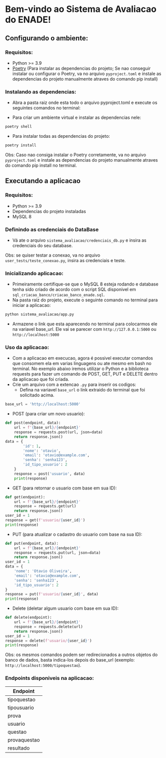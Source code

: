 # Bem-vindo ao Sistema de Avaliacao do ENADE!

## Configurando o ambiente:

### Requisitos: 
- Python >= 3.9
- [Poetry](https://python-poetry.org/docs/#installation) (Para instalar as dependencias do projeto; Se nao conseguir instalar ou configurar o Poetry, va no arquivo `pyproject.toml` e instale as dependencias do projeto manualmente atraves do comando pip install)

### Instalando as dependencias:
- Abra a pasta raiz onde esta todo o arquivo pyproject.toml e execute os seguintes comandos no terminal:

- Para criar um ambiente virtual e instalar as dependencias nele:
```bash
poetry shell
```
- Para instalar todas as dependencias do projeto:
```bash
poetry install
```

Obs: Caso nao consiga instalar o Poetry corretamente, va no arquivo `pyproject.toml` e instale as dependencias do projeto manualmente atraves do comando pip install no terminal.
  
## Executando a aplicacao

### Requisitos: 
- Python >= 3.9
- Dependencias do projeto instaladas
- MySQL 8

### Definindo as credenciais do DataBase

- Vá ate o arquivo `sistema_avaliacao/credenciais_db.py` e insira as credenciais do seu database.

Obs: se quiser testar a conexao, va no arquivo `user_tests/teste_conexao.py`, insira as credenciais e teste.

### Inicializando aplicacao:
- Primeiramente certifique-se que o MySQL 8 esteja rodando e database tenha sido criado de acordo com o script SQL disponivel em `sql_criacao_banco/criacao_banco_enade.sql`.
- Na pasta raiz do projeto, execute o seguinte comando no terminal para iniciar a aplicacao:
```bash
python sistema_avaliacao/app.py
```
- Armazene o link que esta aparecendo no terminal para colocarmos ele na variavel base_url. Ele vai se parecer com `http://127.0.0.1:5000` ou `http://localhost:5000`
### Uso da aplicacao:
- Com a aplicacao em execucao, agora é possivel executar comandos que consomem ela em varias linguagens ou ate mesmo em bash no terminal. No exemplo abaixo iremos utilizar o Python e a biblioteca requests para fazer um comando de POST, GET, PUT e DELETE dentro da aplicacao que foi criada.
- Crie um arquivo com a extencao `.py` para inserir os codigos:
  - Defina na variavel `base_url` o link extraido do terminal que foi solicitado acima.
```python
base_url = 'http://localhost:5000'
```
  - POST (para criar um novo usuario):
```python
def post(endpoint, data):
    url = f'{base_url}/{endpoint}'
    response = requests.post(url, json=data)
    return response.json()
data = {
        'id': 1,
        'nome': 'otavio',
        'email': 'otavio@example.com',
        'senha': 'senha123',
        'id_tipo_usuario': 2
    }
    response = post('usuario', data)
    print(response)
```

- GET (para retornar o usuario com base em sua ID):
```python
def get(endpoint):
    url = f'{base_url}/{endpoint}'
    response = requests.get(url)
    return response.json()
user_id = 1
response = get(f'usuario/{user_id}')
print(response)
```

- PUT (para atualizar o cadastro do usuario com base na sua ID):
```python
def put(endpoint, data):
    url = f'{base_url}/{endpoint}'
    response = requests.put(url, json=data)
    return response.json()
user_id = 1
data = {
    'nome': 'Otavio Oliveira',
    'email': 'otavio@example.com',
    'senha': 'senha123',
    'id_tipo_usuario': 2
}
response = put(f'usuario/{user_id}', data)
print(response)
```

- Delete (deletar algum usuario com base em sua ID):
```python
def delete(endpoint):
    url = f'{base_url}/{endpoint}'
    response = requests.delete(url)
    return response.json()
user_id = 1
response = delete(f'usuario/{user_id}')
print(response)
```

Obs: os mesmos comandos podem ser redirecionados a outros objetos do banco de dados, basta indica-los depois do base_url (exemplo: `http://localhost:5000/tipoquestao`).

### Endpoints disponiveis na aplicacao:
| Endpoint     |
|--------------|
| tipoquestao  |
| tipousuario  |
| prova        |
| usuario      |
| questao      |
| provaquestao |
| resultado    |